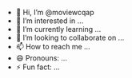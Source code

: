 - 👋 Hi, I’m @moviewcqap
- 👀 I’m interested in ...
- 🌱 I’m currently learning ...
- 💞️ I’m looking to collaborate on ...
- 📫 How to reach me ...
- 😄 Pronouns: ...
- ⚡ Fun fact: ...

<!---
moviewcqap/moviewcqap is a ✨ special ✨ repository because its `README.md` (this file) appears on your GitHub profile.
You can click the Preview link to take a look at your changes.
--->
